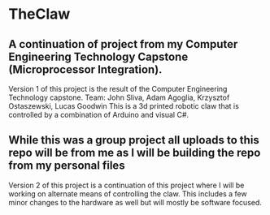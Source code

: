 # TheClaw

A continuation of  project from my Computer Engineering Technology Capstone (Microprocessor Integration). 
-----------------------------------------------------------------------------------------------------------------------------------
Version 1 of this project is the result of the Computer Engineering Technology capstone. 
Team: John Sliva, Adam Agoglia, Krzysztof Ostaszewski, Lucas Goodwin
This is a 3d printed robotic claw that is controlled by a combination of Arduino and visual C#.

**While this was a group project all uploads to this repo will be from me as I will be building the repo from my personal files**
-----------------------------------------------------------------------------------------------------------------------------------
Version 2 of this project is a continuation of this project where I will be working on alternate means of controlling the claw. 
This includes a few minor changes to the hardware as well but will mostly be software focused.


